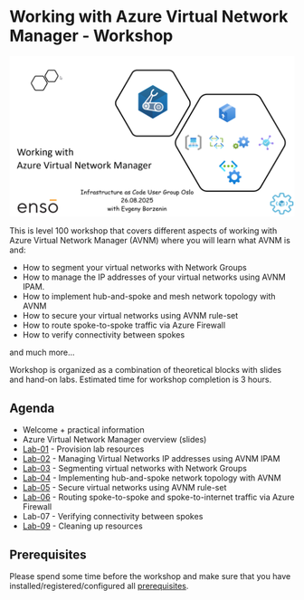# Working with Azure Virtual Network Manager - Workshop

![logo](assets/images/logo.png)

This is level 100 workshop that covers different aspects of working with Azure Virtual Network Manager (AVNM) where you will learn what AVNM is and:

- How to segment your virtual networks with Network Groups
- How to manage the IP addresses of your virtual networks using AVNM IPAM.
- How to implement hub-and-spoke and mesh network topology with AVNM
- How to secure your virtual networks using AVNM rule-set
- How to route spoke-to-spoke traffic via Azure Firewall
- How to verify connectivity between spokes

and much more...

Workshop is organized as a combination of theoretical blocks with slides and hand-on labs. Estimated time for workshop completion is 3 hours.

## Agenda

- Welcome + practical information
- Azure Virtual Network Manager overview (slides)
- [Lab-01](labs/lab-01/index.md) - Provision lab resources
- [Lab-02](labs/lab-02/index.md) - Managing Virtual Networks IP addresses using AVNM IPAM
- [Lab-03](labs/lab-03/index.md) - Segmenting virtual networks with Network Groups
- [Lab-04](labs/lab-04/index.md) - Implementing hub-and-spoke network topology with AVNM
- [Lab-05](labs/lab-05/index.md) - Secure virtual networks using AVNM rule-set
- [Lab-06](labs/lab-06/index.md) - Routing spoke-to-spoke and spoke-to-internet traffic via Azure Firewall
- Lab-07 - Verifying connectivity between spokes
- [Lab-09](labs/lab-09/index.md) - Cleaning up resources

## Prerequisites

Please spend some time before the workshop and make sure that you have installed/registered/configured all [prerequisites](./prerequisites.md).